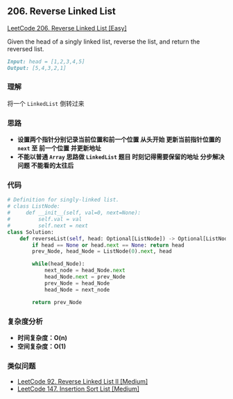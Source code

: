 ## **206. Reverse Linked List**

[LeetCode 206. Reverse Linked List [Easy]](https://leetcode.com/problems/reverse-linked-list/description/)

Given the head of a singly linked list, reverse the list, and return the reversed list.

```markdown
Input: head = [1,2,3,4,5]
Output: [5,4,3,2,1]
```

###  **理解**

将一个 `LinkedList` 倒转过来

### **思路**
* **设置两个指针分别记录当前位置和前一个位置 从头开始 更新当前指针位置的 `next` 至 前一个位置 并更新地址**
* **不能以普通 `Array` 思路做 `LinkedList` 题目 时刻记得需要保留的地址 分步解决问题 不能看的太往后**

### **代码**

``` python
# Definition for singly-linked list.
# class ListNode:
#     def __init__(self, val=0, next=None):
#         self.val = val
#         self.next = next
class Solution:
    def reverseList(self, head: Optional[ListNode]) -> Optional[ListNode]:
        if head == None or head.next == None: return head
        prev_Node, head_Node = ListNode(0).next, head

        while(head_Node):
            next_node = head_Node.next
            head_Node.next = prev_Node
            prev_Node = head_Node
            head_Node = next_node

        return prev_Node
```
### **复杂度分析**
* **时间复杂度：O(n)**
* **空间复杂度：O(1)**

### **类似问题**
* [LeetCode 92. Reverse Linked List II [Medium]](https://leetcode.com/problems/reverse-linked-list-ii/)
* [LeetCode 147. Insertion Sort List [Medium]](https://leetcode.com/problems/insertion-sort-list/)

